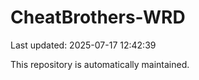 # CheatBrothers-WRD

Last updated: 2025-07-17 12:42:39

This repository is automatically maintained.

